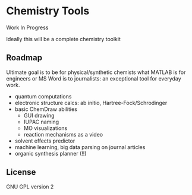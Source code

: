 # Chemistry Tools

Work In Progress

Ideally this will be a complete chemistry toolkit

## Roadmap

Ultimate goal is to be for physical/synthetic chemists what MATLAB is for engineers or MS Word is to journalists: an exceptional tool for everyday work.

+ quantum computations
+ electronic structure calcs: ab initio, Hartree-Fock/Schrodinger
+ basic ChemDraw abilities
  + GUI drawing
  + IUPAC naming
  + MO visualizations
  + reaction mechanisms as a video
+ solvent effects predictor
+ machine learning, big data parsing on journal articles
+ organic synthesis planner (!!)

## License

GNU GPL version 2
